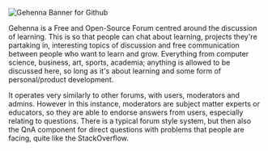![Gehenna Banner for Github](https://user-images.githubusercontent.com/99398403/225956719-79c20256-663a-4d10-8c9b-dc0a886342b7.png)

Gehenna is a Free and Open-Source Forum centred around the discussion of learning. This is so that people can chat about learning, projects they're partaking in, interesting topics of discussion and free communication between people who want to learn and grow. Everything from computer science, business, art, sports, academia; anything is allowed to be discussed here, so long as it's about learning and some form of personal/product development.

It operates very similarly to other forums, with users, moderators and admins. However in this instance, moderators are subject matter experts or educators, so they are able to endorse answers from users, especially relating to questions. There is a typical forum style system, but then also the QnA component for direct questions with problems that people are facing, quite like the StackOverflow.
